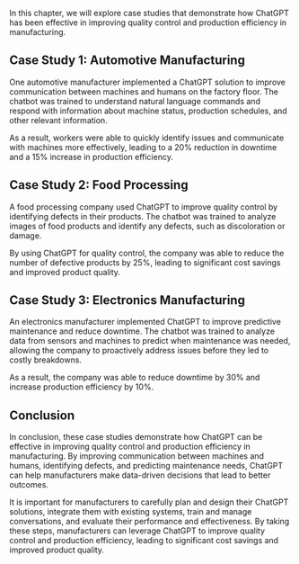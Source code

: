 
In this chapter, we will explore case studies that demonstrate how ChatGPT has been effective in improving quality control and production efficiency in manufacturing.

Case Study 1: Automotive Manufacturing
--------------------------------------

One automotive manufacturer implemented a ChatGPT solution to improve communication between machines and humans on the factory floor. The chatbot was trained to understand natural language commands and respond with information about machine status, production schedules, and other relevant information.

As a result, workers were able to quickly identify issues and communicate with machines more effectively, leading to a 20% reduction in downtime and a 15% increase in production efficiency.

Case Study 2: Food Processing
-----------------------------

A food processing company used ChatGPT to improve quality control by identifying defects in their products. The chatbot was trained to analyze images of food products and identify any defects, such as discoloration or damage.

By using ChatGPT for quality control, the company was able to reduce the number of defective products by 25%, leading to significant cost savings and improved product quality.

Case Study 3: Electronics Manufacturing
---------------------------------------

An electronics manufacturer implemented ChatGPT to improve predictive maintenance and reduce downtime. The chatbot was trained to analyze data from sensors and machines to predict when maintenance was needed, allowing the company to proactively address issues before they led to costly breakdowns.

As a result, the company was able to reduce downtime by 30% and increase production efficiency by 10%.

Conclusion
----------

In conclusion, these case studies demonstrate how ChatGPT can be effective in improving quality control and production efficiency in manufacturing. By improving communication between machines and humans, identifying defects, and predicting maintenance needs, ChatGPT can help manufacturers make data-driven decisions that lead to better outcomes.

It is important for manufacturers to carefully plan and design their ChatGPT solutions, integrate them with existing systems, train and manage conversations, and evaluate their performance and effectiveness. By taking these steps, manufacturers can leverage ChatGPT to improve quality control and production efficiency, leading to significant cost savings and improved product quality.
